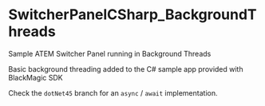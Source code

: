 # SwitcherPanelCSharp_BackgroundThreads
Sample ATEM Switcher Panel running in Background Threads

Basic background threading added to the C# sample app provided with BlackMagic SDK

Check the `dotNet45` branch for an `async` / `await` implementation.
